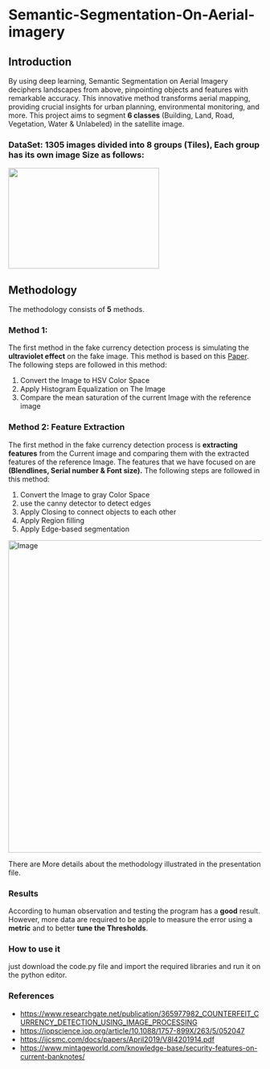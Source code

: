 # Semantic-Segmentation-On-Aerial-imagery
 
## Introduction
By using deep learning, Semantic Segmentation on Aerial Imagery deciphers landscapes from above, pinpointing objects and features with remarkable accuracy. This innovative method transforms aerial mapping, providing crucial insights for urban planning, environmental monitoring, and more.
This project aims to segment **6 classes** (Building, Land, Road, Vegetation, Water & Unlabeled) in the satellite image.

### DataSet: 1305 images divided into 8 groups (Tiles), Each group has its own image Size as follows:

<img src="https://github.com/a5medashraf/Semantic-Segmentation-on-Aerial-imagery/assets/72763763/b3309699-a10b-48b7-972f-5984ff84f033" width="300" height="200">


## Methodology
The methodology consists of **5** methods.

### Method 1: 
The first method in the fake currency detection process is simulating the **ultraviolet effect** on the fake image. 
This method is based on this [Paper](https://www.researchgate.net/publication/365977982_COUNTERFEIT_CURRENCY_DETECTION_USING_IMAGE_PROCESSING).
The following steps are followed in this method:

1. Convert the Image to HSV Color Space
2. Apply Histogram Equalization on The Image
3. Compare the mean saturation of the current Image with the reference image


### Method 2: Feature Extraction
The first method in the fake currency detection process is **extracting features** from the Current image and comparing them with the extracted features of the reference Image.
The features that we have focused on are **(Blendlines, Serial number & Font size).**
The following steps are followed in this method:

1. Convert the Image to gray Color Space
2. use the canny detector to detect edges
3. Apply Closing to connect objects to each other
4. Apply Region filling
5. Apply Edge-based segmentation
<img src="xyyz.JPG" alt="Image" width="620px" height="auto">

There are More details about the methodology illustrated in the presentation file.

### Results

According to human observation and testing the program has a **good** result. However, more data are required to be apple to measure the error using a **metric** and to better **tune the Thresholds**.

### How to use it

just download the code.py file and import the required libraries and run it on the python editor.

### References
- https://www.researchgate.net/publication/365977982_COUNTERFEIT_CURRENCY_DETECTION_USING_IMAGE_PROCESSING
- https://iopscience.iop.org/article/10.1088/1757-899X/263/5/052047
- https://ijcsmc.com/docs/papers/April2019/V8I4201914.pdf
- https://www.mintageworld.com/knowledge-base/security-features-on-current-banknotes/


